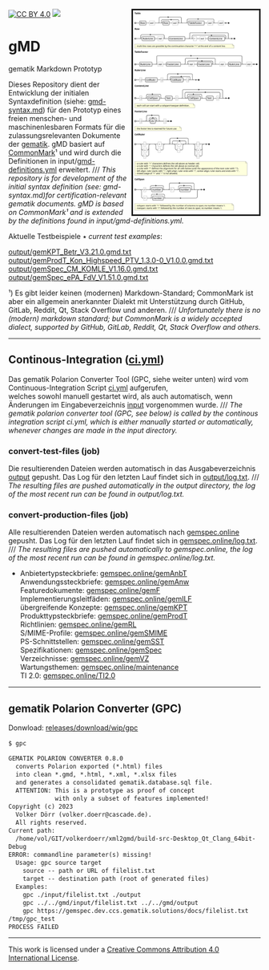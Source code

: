 <a href="gmd-syntax.md#graphs"><img src="gmd-table-syntax.svg" align="right" width="50%" style="border: solid;"></a>

[![CC BY 4.0][cc-by-shield]][cc-by]
[![][ci-badge]][ci.yml]

# gMD

gematik Markdown Prototyp

Dieses Repository dient der Entwicklung der initialen Syntaxdefinition (siehe: [gmd-syntax.md](gmd-syntax.md)) für den Prototyp eines freien menschen- und 
maschinenlesbaren Formats für die zulassungsrelevanten Dokumente der [gematik]. gMD basiert auf [CommonMark]¹ und 
wird durch die Definitionen in input/[gmd-definitions.yml] erweitert.
/// _This repository is for development of the initial syntax definition (see: gmd-syntax.md)for certification-relevant gematik documents. 
gMD is based on CommonMark¹ and is extended by the definitions found in input/gmd-definitions.yml._

Aktuelle Testbeispiele ٭ _current test examples_:

[output/gemKPT_Betr_V3.21.0.gmd.txt]  
[output/gemProdT_Kon_Highspeed_PTV_1.3.0-0_V1.0.0.gmd.txt]  
[output/gemSpec_CM_KOMLE_V1.16.0.gmd.txt]  
[output/gemSpec_ePA_FdV_V1.51.0.gmd.txt]  

¹) Es gibt leider keinen (modernen) Markdown-Standard; CommonMark ist aber ein allgemein anerkannter Dialekt 
mit Unterstützung durch GitHub, GitLab, Reddit, Qt, Stack Overflow und anderen.
/// _Unfortunately there is no (modern) markdown standard; but CommonMark is a widely accepted dialect, supported 
by GitHub, GitLab, Reddit, Qt, Stack Overflow and others._

---

## Continous-Integration ([ci.yml])

Das gematik Polarion Converter Tool (GPC, siehe weiter unten) wird vom Continuous-Integration Script [ci.yml] aufgerufen,  
welches sowohl manuell gestartet wird, als auch automatisch, wenn Änderungen im Eingabeverzeichnis [input] vorgenommen wurde.
/// _The gematik polarion converter tool (GPC, see below) is called by the continous integration script ci.yml,
which is  either manually started or automatically, whenever changes are made in the input directory._

### convert-test-files (job)

Die resultierenden Dateien werden automatisch in das Ausgabeverzeichnis [output] gepusht. Das Log für den letzten Lauf findet sich in 
[output/log.txt].
/// _The resulting files are pushed automatically in the output directory, the log of the most recent run can be 
found in output/log.txt._

### convert-production-files (job)

Alle resultierenden Dateien werden automatisch nach [gemspec.online] gepusht. Das Log für den letzten Lauf findet sich in 
[gemspec.online/log.txt].
/// _The resulting files are pushed automatically to gemspec.online, the log of the most recent run can be 
found in gemspec.online/log.txt._

- Anbietertypsteckbriefe: [gemspec.online/gemAnbT]  
  Anwendungssteckbriefe: [gemspec.online/gemAnw]  
  Featuredokumente: [gemspec.online/gemF]  
  Implementierungsleitfäden: [gemspec.online/gemILF]  
  übergreifende Konzepte: [gemspec.online/gemKPT]  
  Produkttypsteckbriefe: [gemspec.online/gemProdT]  
  Richtlinien: [gemspec.online/gemRL]  
  S/MIME-Profile: [gemspec.online/gemSMIME]  
  PS-Schnittstellen: [gemspec.online/gemSST]  
  Spezifikationen: [gemspec.online/gemSpec]  
  Verzeichnisse: [gemspec.online/gemVZ]  
  Wartungsthemen: [gemspec.online/maintenance]  
  TI 2.0: [gemspec.online/TI2.0]

---

## gematik Polarion Converter (GPC)

Donwload: [releases/download/wip/gpc]

<!-- Das GPC Tool konvertiert die von der gematik aus Polarion heraus exportierten (*.html) Dateien in saubere *.gmd, 
*.html, *.xml, *.xlsx Dateien und eine konsolidierte Datenbank gematik.database.sql.
/// _The GPC tool converts 
the Polarion exported (*.html) files into clean *.gmd, *.html, *.xml, *.xlsx files and generates a consolidated 
gematik.database.sql file._ -->

~~~
$ gpc
~~~

~~~
GEMATIK POLARION CONVERTER 0.8.0
  converts Polarion exported (*.html) files
  into clean *.gmd, *.html, *.xml, *.xlsx files
  and generates a consolidated gematik.database.sql file.
  ATTENTION: This is a prototype as proof of concept
             with only a subset of features implemented!
Copyright (c) 2023
  Volker Dörr (volker.doerr@cascade.de).
  All rights reserved.
Current path:
  /home/vol/GIT/volkerdoerr/xml2gmd/build-src-Desktop_Qt_Clang_64bit-Debug
ERROR: commandline parameter(s) missing!
  Usage: gpc source target
    source -- path or URL of filelist.txt
    target -- destination path (root of generated files)
  Examples:
    gpc ./input/filelist.txt ./output
    gpc ../../gmd/input/filelist.txt ../../gmd/output
    gpc https://gemspec.dev.ccs.gematik.solutions/docs/filelist.txt /tmp/gpc_test
PROCESS FAILED
~~~

---

This work is licensed under a [Creative Commons Attribution 4.0 International License][cc-by].

<!------------------------- links ------------------------->

[input]: input
[output]: output
[gematik]: https://www.gematik.de
[commonmark]: https://commonmark.org
[gmd-definitions.yml]: input/gmd-definitions.yml
[gpc]: https://github.com/volkerdoerr/gmd/releases/tag/wip
[ci.yml]: https://github.com/volkerdoerr/gmd/actions/workflows/ci.yml
[ci-badge]: https://github.com/volkerdoerr/gmd/actions/workflows/ci.yml/badge.svg
[github-pages]: https://volkerdoerr.github.io/gmd/
[cc-by]: http://creativecommons.org/licenses/by/4.0/
[cc-by-image]: https://i.creativecommons.org/l/by/4.0/88x31.png
[cc-by-shield]: https://img.shields.io/badge/License-CC%20BY%204.0-lightgrey.svg
[output/gemKPT_Betr_V3.21.0.gmd.txt]: output/gemKPT_Betr_V3.21.0.gmd.txt
[output/gemProdT_Kon_Highspeed_PTV_1.3.0-0_V1.0.0.gmd.txt]: output/gemProdT_Kon_Highspeed_PTV_1.3.0-0_V1.0.0.gmd.txt
[output/gemSpec_CM_KOMLE_V1.16.0.gmd.txt]: output/gemSpec_CM_KOMLE_V1.16.0.gmd.txt
[output/gemSpec_ePA_FdV_V1.51.0.gmd.txt]: output/gemSpec_ePA_FdV_V1.51.0.gmd.txt
[output/log.txt]: output/log.txt
[releases/download/wip/gpc]: https://github.com/volkerdoerr/gmd/releases/download/wip/gpc
[gemspec.online/log.txt]: https://gemspec.online/log.txt
[gemspec.online]: https://gemspec.online
[gemspec.online/log.txt]: https://gemspec.online/log.txt
[gemspec.online/TI2.0]: https://gemspec.online/TI2.0/
[gemspec.online/gemAnbT]: https://gemspec.online/gemAnbT/
[gemspec.online/gemAnw]: https://gemspec.online/gemAnw/
[gemspec.online/gemF]: https://gemspec.online/gemF/
[gemspec.online/gemILF]: https://gemspec.online/gemILF/
[gemspec.online/gemKPT]: https://gemspec.online/gemKPT/
[gemspec.online/gemProdT]: https://gemspec.online/gemProdT/
[gemspec.online/gemRL]: https://gemspec.online/gemRL/
[gemspec.online/gemSMIME]: https://gemspec.online/gemSMIME/
[gemspec.online/gemSST]: https://gemspec.online/gemSST/
[gemspec.online/gemSpec]: https://gemspec.online/gemSpec/
[gemspec.online/gemVZ]: https://gemspec.online/gemVZ/
[gemspec.online/maintenance]: https://gemspec.online/maintenance/





